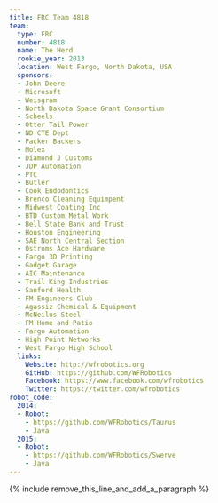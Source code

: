 ```yaml
---
title: FRC Team 4818
team:
  type: FRC
  number: 4818
  name: The Herd
  rookie_year: 2013
  location: West Fargo, North Dakota, USA
  sponsors:
  - John Deere
  - Microsoft
  - Weisgram
  - North Dakota Space Grant Consortium
  - Scheels
  - Otter Tail Power
  - ND CTE Dept
  - Packer Backers
  - Molex
  - Diamond J Customs
  - JDP Automation
  - PTC
  - Butler
  - Cook Endodontics
  - Brenco Cleaning Equimpent
  - Midwest Coating Inc
  - BTD Custom Metal Work
  - Bell State Bank and Trust
  - Houston Engineering
  - SAE North Central Section
  - Ostroms Ace Hardware
  - Fargo 3D Printing
  - Gadget Garage
  - AIC Maintenance
  - Trail King Industries
  - Sanford Health
  - FM Engineers Club
  - Agassiz Chemical & Equipment
  - McNeilus Steel
  - FM Home and Patio
  - Fargo Automation
  - High Point Networks
  - West Fargo High School
  links:
    Website: http://wfrobotics.org
    GitHub: https://github.com/WFRobotics
    Facebook: https://www.facebook.com/wfrobotics
    Twitter: https://twitter.com/wfrobotics
robot_code:
  2014:
  - Robot:
    - https://github.com/WFRobotics/Taurus
    - Java
  2015:
  - Robot:
    - https://github.com/WFRobotics/Swerve
    - Java
---
```


{% include remove_this_line_and_add_a_paragraph %}